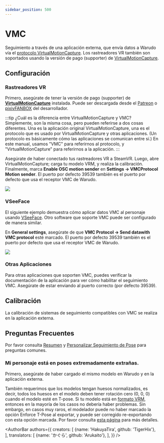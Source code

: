 ```yaml
---
sidebar_position: 500
---
```


# VMC

Seguimiento a través de una aplicación externa, que envía datos a Warudo vía el [protocolo VirtualMotionCapture](https://protocol.vmc.info/english). Los rastreadores VR también son soportados usando la versión de pago (supporter) de [VirtualMotionCapture](https://www.patreon.com/sh_akira).

## Configuración

### Rastreadores VR

Primero, asegúrate de tener la versión de pago (supporter) de [**VirtualMotionCapture**](https://vmc.info/) instalada. Puede ser descargada desde el [Patreon](https://www.patreon.com/sh_akira) o [pixivFANBOX](https://akira.fanbox.cc/) del desarrollador.

:::tip
¿Cuál es la diferencia entre VirtualMotionCapture y VMC? Simplemente, son la misma cosa, pero pueden referirse a dos cosas diferentes. Una es la aplicación original VirtualMotionCapture, una es el protocolo que es usado por VirtualMotionCapture y otras aplicaciones. (Un protocolo es básicamente cómo las aplicaciones se comunican entre sí.) En este manual, usamos "VMC" para referirnos al protocolo, y "VirtualMotionCapture" para referirnos a la aplicación.
:::

Asegúrate de haber conectado tus rastreadores VR a SteamVR. Luego, abre VirtualMotionCapture; carga tu modelo VRM, y realiza la calibración. Finalmente, marca **Enable OSC motion sender** en **Settings → VMCProtocol Motion sender**. El puerto por defecto 39539 también es el puerto por defecto que usa el receptor VMC de Warudo.

![](/doc-img/en-vmc-1.png)

### VSeeFace

El siguiente ejemplo demuestra cómo aplicar datos VMC al personaje usando [VSeeFace](https://www.vseeface.icu/). Otro software que soporte VMC puede ser configurado de manera similar.

En **General settings**, asegúrate de que **VMC Protocol → Send datawith VMC protocol** esté marcado. El puerto por defecto 39539 también es el puerto por defecto que usa el receptor VMC de Warudo.

![](/doc-img/zh-vmc-1.webp)

### Otras Aplicaciones

Para otras aplicaciones que soporten VMC, puedes verificar la documentación de la aplicación para ver cómo habilitar el seguimiento VMC. Asegúrate de estar enviando al puerto correcto (por defecto 39539).

## Calibración

La calibración de sistemas de seguimiento compatibles con VMC se realiza en la aplicación externa.

## Preguntas Frecuentes

Por favor consulta [Resumen](overview#FAQ) y [Personalizar Seguimiento de Pose](body-tracking#FAQ) para preguntas comunes.

### Mi personaje está en poses extremadamente extrañas.

Primero, asegúrate de haber cargado el mismo modelo en Warudo y en la aplicación externa.

También requerimos que los modelos tengan huesos normalizados, es decir, todos los huesos en el modelo deben tener rotación cero (0, 0, 0) cuando el modelo esté en T-pose. Si tu modelo está en [formato VRM](https://vrm.dev/), entonces en la mayoría de los casos no debería haber problemas. Sin embargo, en casos muy raros, el modelador puede no haber marcado la opción Enforce T-Pose al exportar, y puede ser corregido re-exportando con esta opción marcada. Por favor consulta [esta página](../misc/normalizing-model-bones) para más detalles.

<AuthorBar authors={{
  creators: [
    {name: 'HakuyaTira', github: 'TigerHix'},
  ],  translators: [
    {name: 'かぐら', github: 'Arukaito'},
  ],
}} />
